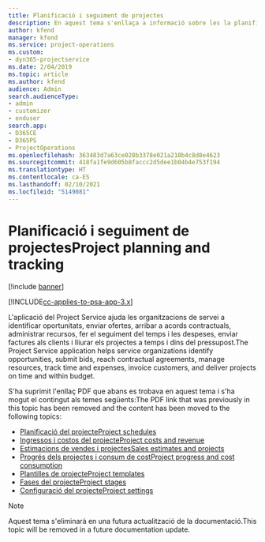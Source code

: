 ```yaml
---
title: Planificació i seguiment de projectes
description: En aquest tema s'enllaça a informació sobre les la planificació i el seguiment al Project Service Automation.
author: kfend
manager: kfend
ms.service: project-operations
ms.custom:
- dyn365-projectservice
ms.date: 2/04/2019
ms.topic: article
ms.author: kfend
audience: Admin
search.audienceType:
- admin
- customizer
- enduser
search.app:
- D365CE
- D365PS
- ProjectOperations
ms.openlocfilehash: 363483d7a63ce028b3378e021a210b4c8d8e4623
ms.sourcegitcommit: 418fa1fe9d605b8faccc2d5dee1b04b4e753f194
ms.translationtype: HT
ms.contentlocale: ca-ES
ms.lasthandoff: 02/10/2021
ms.locfileid: "5149081"
---
```

# <a name="project-planning-and-tracking"></a><span data-ttu-id="78fbf-103">Planificació i seguiment de projectes</span><span class="sxs-lookup"><span data-stu-id="78fbf-103">Project planning and tracking</span></span>

[!include [banner](../../includes/psa-now-project-operations.md)]

[!INCLUDE[cc-applies-to-psa-app-3.x](../../includes/cc-applies-to-psa-app-3x.md)]

<span data-ttu-id="78fbf-104">L'aplicació del Project Service ajuda les organitzacions de servei a identificar oportunitats, enviar ofertes, arribar a acords contractuals, administrar recursos, fer el seguiment del temps i les despeses, enviar factures als clients i lliurar els projectes a temps i dins del pressupost.</span><span class="sxs-lookup"><span data-stu-id="78fbf-104">The Project Service application helps service organizations identify opportunities, submit bids, reach contractual agreements, manage resources, track time and expenses, invoice customers, and deliver projects on time and within budget.</span></span> 

<span data-ttu-id="78fbf-105">S'ha suprimit l'enllaç PDF que abans es trobava en aquest tema i s'ha mogut el contingut als temes següents:</span><span class="sxs-lookup"><span data-stu-id="78fbf-105">The PDF link that was previously in this topic has been removed and the content has been moved to the following topics:</span></span>

- [<span data-ttu-id="78fbf-106">Planificació del projecte</span><span class="sxs-lookup"><span data-stu-id="78fbf-106">Project schedules</span></span>](../project-creating.md)
- [<span data-ttu-id="78fbf-107">Ingressos i costos del projecte</span><span class="sxs-lookup"><span data-stu-id="78fbf-107">Project costs and revenue</span></span>](../project-estimating.md)
- [<span data-ttu-id="78fbf-108">Estimacions de vendes i projectes</span><span class="sxs-lookup"><span data-stu-id="78fbf-108">Sales estimates and projects</span></span>](../project-leveraging.md)
- [<span data-ttu-id="78fbf-109">Progrés dels projectes i consum de cost</span><span class="sxs-lookup"><span data-stu-id="78fbf-109">Project progress and cost consumption</span></span>](../project-tracking.md)
- [<span data-ttu-id="78fbf-110">Plantilles de projecte</span><span class="sxs-lookup"><span data-stu-id="78fbf-110">Project templates</span></span>](../project-templates.md)
- [<span data-ttu-id="78fbf-111">Fases del projecte</span><span class="sxs-lookup"><span data-stu-id="78fbf-111">Project stages</span></span>](../project-stages.md)
- [<span data-ttu-id="78fbf-112">Configuració del projecte</span><span class="sxs-lookup"><span data-stu-id="78fbf-112">Project settings</span></span>](../project-settings.md)

> [!NOTE]
> <span data-ttu-id="78fbf-113">Aquest tema s'eliminarà en una futura actualització de la documentació.</span><span class="sxs-lookup"><span data-stu-id="78fbf-113">This topic will be removed in a future documentation update.</span></span> 

